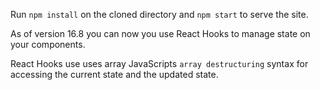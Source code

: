 Run `npm install` on the cloned directory and `npm start` to serve the site.

As of version 16.8 you can now you use React Hooks to manage state on your components. 

React Hooks use uses array JavaScripts `array destructuring` syntax for accessing the current state and the updated state. 